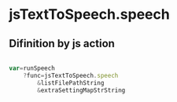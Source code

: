 # jsTextToSpeech.speech

## Difinition by js action

```js.js

var=runSpeech
	?func=jsTextToSpeech.speech
		&listFilePathString
		&extraSettingMapStrString
```


